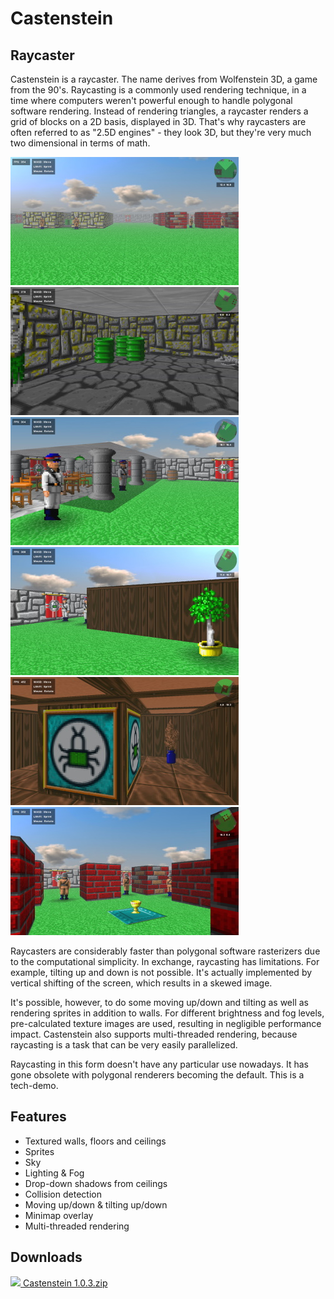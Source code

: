 # Castenstein

## Raycaster

Castenstein is a raycaster. The name derives from Wolfenstein 3D, a game from the 90's. Raycasting is a commonly used rendering technique, in a time where computers weren't powerful enough to handle polygonal software rendering. Instead of rendering triangles, a raycaster renders a grid of blocks on a 2D basis, displayed in 3D. That's why raycasters are often referred to as "2.5D engines" - they look 3D, but they're very much two dimensional in terms of math.

[![](/.github/screenshots/001.thumb.jpg)](/.github/screenshots/001.jpg)
[![](/.github/screenshots/002.thumb.jpg)](/.github/screenshots/002.jpg)
[![](/.github/screenshots/003.thumb.jpg)](/.github/screenshots/003.jpg)
[![](/.github/screenshots/004.thumb.jpg)](/.github/screenshots/004.jpg)
[![](/.github/screenshots/005.thumb.jpg)](/.github/screenshots/005.jpg)
[![](/.github/screenshots/006.thumb.jpg)](/.github/screenshots/006.jpg)

Raycasters are considerably faster than polygonal software rasterizers due to the computational simplicity. In exchange, raycasting has limitations. For example, tilting up and down is not possible. It's actually implemented by vertical shifting of the screen, which results in a skewed image.

It's possible, however, to do some moving up/down and tilting as well as rendering sprites in addition to walls. For different brightness and fog levels, pre-calculated texture images are used, resulting in negligible performance impact. Castenstein also supports multi-threaded rendering, because raycasting is a task that can be very easily parallelized.

Raycasting in this form doesn't have any particular use nowadays. It has gone obsolete with polygonal renderers becoming the default. This is a tech-demo.

## Features

- Textured walls, floors and ceilings
- Sprites
- Sky
- Lighting & Fog
- Drop-down shadows from ceilings
- Collision detection
- Moving up/down & tilting up/down
- Minimap overlay
- Multi-threaded rendering

## Downloads

[![](http://bytecode77.com/public/fileicons/zip.png) Castenstein 1.0.3.zip](/.github/downloads/Castenstein%201.0.3.zip)